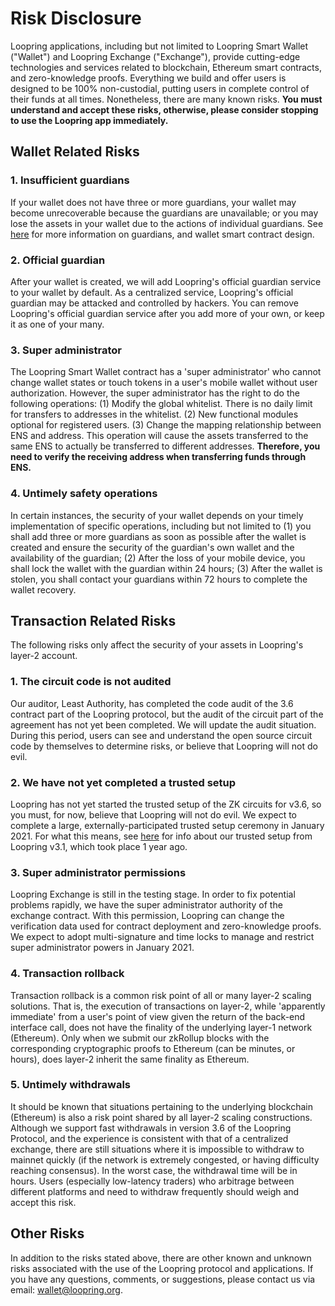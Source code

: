 # Risk Disclosure

Loopring applications, including but not limited to Loopring Smart Wallet ("Wallet") and Loopring Exchange ("Exchange"), provide cutting-edge technologies and services related to blockchain, Ethereum smart contracts, and zero-knowledge proofs. Everything we build and offer users is designed to be 100% non-custodial, putting users in complete control of their funds at all times. Nonetheless, there are many known risks. **You must understand and accept these risks, otherwise, please consider stopping to use the Loopring app immediately.**

## Wallet Related Risks
### 1. Insufficient guardians
If your wallet does not have three or more guardians, your wallet may become unrecoverable because the guardians are unavailable; or you may lose the assets in your wallet due to the actions of individual guardians. See [here](https://github.com/Loopring/loopring.io.website/blob/main/public/markdown/legal/walletdesign_en.md) for more information on guardians, and wallet smart contract design.

### 2. Official guardian
After your wallet is created, we will add Loopring's official guardian service to your wallet by default. As a centralized service, Loopring's official guardian may be attacked and controlled by hackers. You can remove Loopring's official guardian service after you add more of your own, or keep it as one of your many.

### 3. Super administrator
The Loopring Smart Wallet contract has a 'super administrator' who cannot change wallet states or touch tokens in a user's mobile wallet without user authorization. However, the super administrator has the right to do the following operations: (1) Modify the global whitelist. There is no daily limit for transfers to addresses in the whitelist. (2) New functional modules optional for registered users. (3) Change the mapping relationship between ENS and address. This operation will cause the assets transferred to the same ENS to actually be transferred to different addresses. **Therefore, you need to verify the receiving address when transferring funds through ENS.**

### 4. Untimely safety operations
In certain instances, the security of your wallet depends on your timely implementation of specific operations, including but not limited to (1) you shall add three or more guardians as soon as possible after the wallet is created and ensure the security of the guardian's own wallet and the availability of the guardian; (2) After the loss of your mobile device, you shall lock the wallet with the guardian within 24 hours; (3) After the wallet is stolen, you shall contact your guardians within 72 hours to complete the wallet recovery.

## Transaction Related Risks
The following risks only affect the security of your assets in Loopring's layer-2 account.

### 1. The circuit code is not audited
Our auditor, Least Authority, has completed the code audit of the 3.6 contract part of the Loopring protocol, but the audit of the circuit part of the agreement has not yet been completed. We will update the audit situation. During this period, users can see and understand the open source circuit code by themselves to determine risks, or believe that Loopring will not do evil.

### 2. We have not yet completed a trusted setup
Loopring has not yet started the trusted setup of the ZK circuits for v3.6, so you must, for now, believe that Loopring will not do evil. We expect to complete a large, externally-participated trusted setup ceremony in January 2021. For what this means, see [here](https://medium.com/loopring-protocol/loopring-starts-zksnark-trusted-setup-multi-party-computation-ceremony-6582874f7a5b) for info about our trusted setup from Loopring v3.1, which took place 1 year ago.

### 3. Super administrator permissions
Loopring Exchange is still in the testing stage. In order to fix potential problems rapidly, we have the super administrator authority of the exchange contract. With this permission, Loopring can change the verification data used for contract deployment and zero-knowledge proofs. We expect to adopt multi-signature and time locks to manage and restrict super administrator powers in January 2021.

### 4. Transaction rollback
Transaction rollback is a common risk point of all or many layer-2 scaling solutions. That is, the execution of transactions on layer-2, while 'apparently immediate' from a user's point of view given the return of the back-end interface call, does not have the finality of the underlying layer-1 network (Ethereum). Only when we submit our zkRollup blocks with the corresponding cryptographic proofs to Ethereum (can be minutes, or hours), does layer-2 inherit the same finality as Ethereum.

### 5. Untimely withdrawals
It should be known that situations pertaining to the underlying blockchain (Ethereum) is also a risk point shared by all layer-2 scaling constructions. Although we support fast withdrawals in version 3.6 of the Loopring Protocol, and the experience is consistent with that of a centralized exchange, there are still situations where it is impossible to withdraw to mainnet quickly (if the network is extremely congested, or having difficulty reaching consensus). In the worst case, the withdrawal time will be in hours. Users (especially low-latency traders) who arbitrage between different platforms and need to withdraw frequently should weigh and accept this risk.


## Other Risks
In addition to the risks stated above, there are other known and unknown risks associated with the use of the Loopring protocol and applications. If you have any questions, comments, or suggestions, please contact us via email: wallet@loopring.org.
